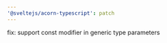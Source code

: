 ```yaml
---
'@sveltejs/acorn-typescript': patch
---
```


fix: support const modifier in generic type parameters
